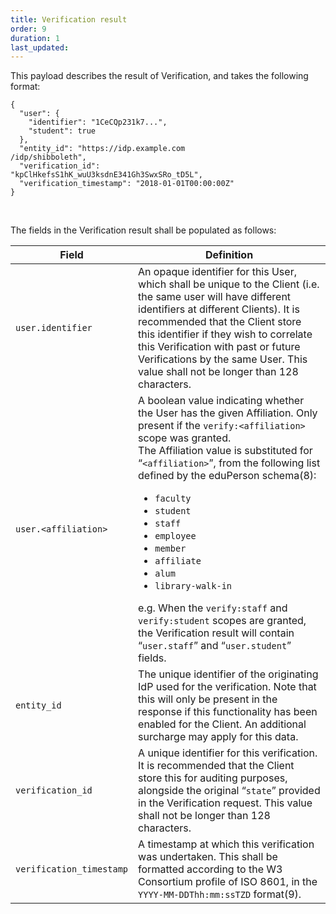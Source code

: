 ```yaml
---
title: Verification result
order: 9
duration: 1
last_updated:
---
```


This payload describes the result of Verification, and takes the following format:

```
{
  "user": {
    "identifier": "1CeCQp231k7...", 
    "student": true
  },
  "entity_id": "https://idp.example.com
/idp/shibboleth",
  "verification_id":
"kpClHkefsS1hK_wuU3ksdnE341Gh3SwxSRo_tD5L",
  "verification_timestamp": "2018-01-01T00:00:00Z"
} 
```

<br>

The fields in the Verification result shall be populated as follows:

<table class="table">
    <thead>
        <tr>
            <th style="width:30%">Field</th>
            <th>Definition</th>
        </tr>
    </thead>
    <tbody>
        <tr>
            <td><code>user.identifier</code></td>
            <td>An opaque identifier for this User, which shall be unique to the Client (i.e. the same user will have different identifiers at different Clients). It is recommended that the Client store this identifier if they wish to correlate this Verification with past or future Verifications by the same User. This value shall not be longer than 128 characters.</td>
        </tr>
        <tr>
            <td><code>user.&lt;affiliation&gt;</code></td>
            <td>A boolean value indicating whether the User has the given Affiliation. Only present if the 
<code>verify:&lt;affiliation&gt;</code> scope was granted. 
            <br> The Affiliation value is substituted for “<code>&lt;affiliation&gt;</code>”, from the following list 
    defined by the eduPerson schema(8):
            <ul>
                <li><code>faculty</code></li>
                <li><code>student</code></li>
                <li><code>staff</code></li>
                <li><code>employee</code></li>
                <li><code>member</code></li>
                <li><code>affiliate</code></li>
                <li><code>alum</code></li>
                <li><code>library-walk-in</code></li>
            </ul>
            e.g. When the <code>verify:staff</code> and <code>verify:student</code> scopes are granted, the 
Verification result will contain “<code>user.staff</code>” and “<code>user.student</code>” fields.
            </td>
        </tr>
        <tr>
            <td><code>entity_id</code></td>
            <td>The unique identifier of the originating IdP used for the verification. Note that this will only be present in the response if this functionality has been enabled for the Client. An additional surcharge may apply for this data.</td>
        </tr>
        <tr>
            <td><code>verification_id</code></td>
            <td>A unique identifier for this verification. It is recommended that the Client store this for auditing 
        purposes, alongside the original “<code>state</code>” provided in the Verification request. This value shall not be 
        longer than 128 characters.
            </td>
        </tr>
        <tr>
            <td><code>verification_timestamp</code></td>
            <td>A timestamp at which this verification was undertaken. This shall be formatted according to the W3 
            Consortium profile of ISO 8601, in the <code>YYYY-MM-DDThh:mm:ssTZD</code> format(9).
            </td>
        </tr>
    </tbody>
</table>
